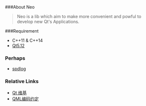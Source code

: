 ###About Neo 

> Neo is a lib which aim to make more convenient and powful to develop new Qt's Applications.


###Requirement
* C++11 & C++14
* [Qt5.12](http://download.qt.io/archive/qt/5.12/)

### Perhaps
* [spdlog](https://github.com/gabime/spdlog)

### Relative Links
* [Qt 维基](https://wiki.qt.io/Main)
* [QML编码约定](https://doc.qt.io/qt-5/qml-codingconventions.html)